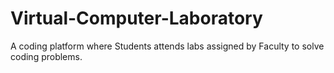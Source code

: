 # Virtual-Computer-Laboratory
A coding platform where Students attends labs assigned by Faculty to solve coding problems.
